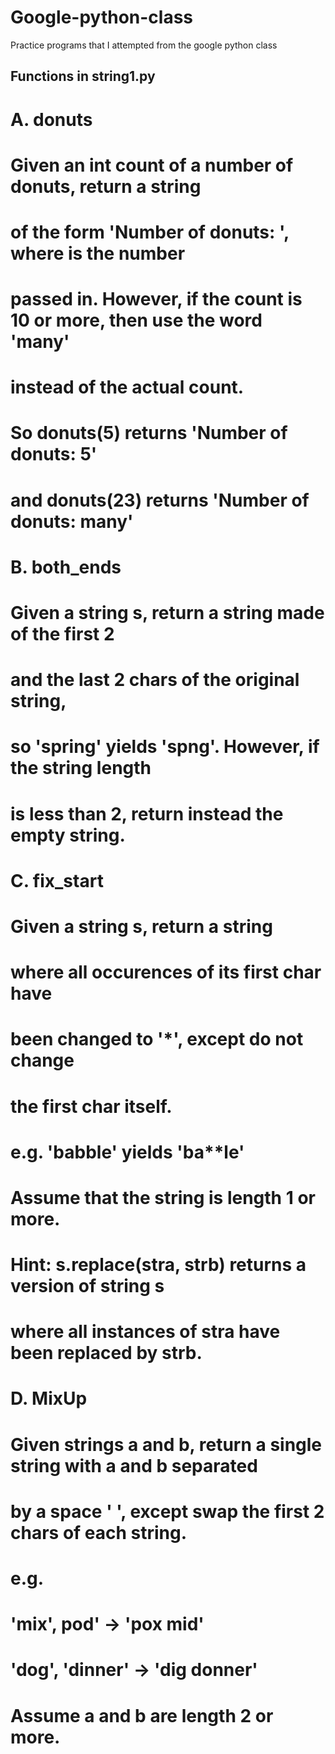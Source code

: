 # Google-python-class
Practice programs that I attempted from the google python class

Functions in string1.py
----------------------

# A. donuts
# Given an int count of a number of donuts, return a string
# of the form 'Number of donuts: <count>', where <count> is the number
# passed in. However, if the count is 10 or more, then use the word 'many'
# instead of the actual count.
# So donuts(5) returns 'Number of donuts: 5'
# and donuts(23) returns 'Number of donuts: many'

# B. both_ends
# Given a string s, return a string made of the first 2
# and the last 2 chars of the original string,
# so 'spring' yields 'spng'. However, if the string length
# is less than 2, return instead the empty string.

# C. fix_start
# Given a string s, return a string
# where all occurences of its first char have
# been changed to '*', except do not change
# the first char itself.
# e.g. 'babble' yields 'ba**le'
# Assume that the string is length 1 or more.
# Hint: s.replace(stra, strb) returns a version of string s
# where all instances of stra have been replaced by strb.

# D. MixUp
# Given strings a and b, return a single string with a and b separated
# by a space '<a> <b>', except swap the first 2 chars of each string.
# e.g.
#   'mix', pod' -> 'pox mid'
#   'dog', 'dinner' -> 'dig donner'
# Assume a and b are length 2 or more.


